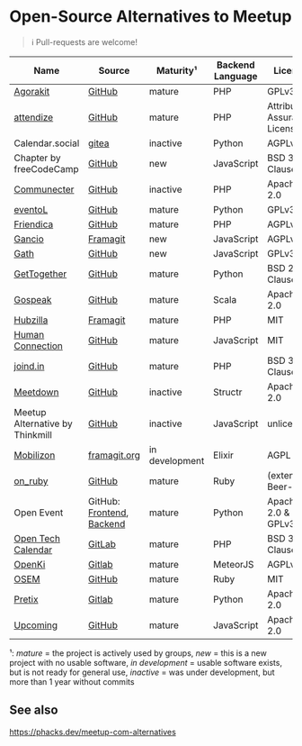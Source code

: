 # Open-Source Alternatives to Meetup

> :information_source: Pull-requests are welcome!

| Name                                                  | Source                                                                                                                        | Maturity¹      | Backend Language | License                       |
| ----------------------------------------------------- | ----------------------------------------------------------------------------------------------------------------------------- | -------------- | ---------------- | ----------------------------- |
| [Agorakit](https://agorakit.org/)                     | [GitHub](https://github.com/philippejadin/agorakit)                                                                           | mature         | PHP              | GPLv3                         |
| [attendize](https://www.attendize.com/)               | [GitHub](https://github.com/Attendize/Attendize)                                                                              | mature         | PHP              | Attribution Assurance License |
| Calendar.social                                       | [gitea](https://gitea.polonkai.eu/gergely/calendar-social)                                                                    | inactive       | Python           | AGPLv3                        |
| Chapter by freeCodeCamp                               | [GitHub](https://github.com/freeCodeCamp/chapter)                                                                             | new            | JavaScript       | BSD 3-Clause                  |
| [Communecter](https://www.communecter.org/)           | [GitHub](https://github.com/pixelhumain/communecter)                                                                          | inactive       | PHP              | Apache 2.0                    |
| [eventoL](http://eventol.github.io/eventoL/)          | [GitHub](https://github.com/eventoL/eventoL)                                                                                  | mature         | Python           | GPLv3                         |
| [Friendica](https://friendi.ca/)                      | [GitHub](https://github.com/friendica/friendica)                                                                              | mature         | PHP              | AGPLv3                        |
| [Gancio](https://gancio.org/)                         | [Framagit](https://framagit.org/les/gancio)                                                                                   | new            | JavaScript       | AGPLv3                        |
| [Gath](https://gath.io/)                              | [GitHub](https://github.com/lowercasename/gathio)                                                                             | new            | JavaScript       | GPLv3                         |
| [GetTogether](https://gettogether.community/)         | [GitHub](https://github.com/GetTogetherComm/GetTogether)                                                                      | mature         | Python           | BSD 2-Clause                  |
| [Gospeak](https://www.gospeak.fr/)                    | [GitHub](https://github.com/loicknuchel/gospeak)                                                                              | mature         | Scala            | Apache 2.0                    |
| [Hubzilla](https://zotlabs.org/page/hubzilla/hubzilla-project) | [Framagit](https://framagit.org/hubzilla/core)                                                                       | mature         | PHP              | MIT                           |
| [Human Connection](https://human-connection.social/)  | [GitHub](https://github.com/Human-Connection/Human-Connection)                                                                | mature         | JavaScript       | MIT                           |
| [joind.in](https://joind.in/)                         | [GitHub](https://github.com/joindin/joindin-web2)                                                                             | mature         | PHP              | BSD 3-Clause                  |
| [Meetdown](https://meetdown.org/)                     | [GitHub](https://github.com/structr/meetdown)                                                                                 | inactive       | Structr          | Apache 2.0                    |
| Meetup Alternative by Thinkmill                       | [GitHub](https://github.com/Thinkmill/meetup-alternative)                                                                     | inactive       | JavaScript       | unlicensed                    |
| [Mobilizon](https://joinmobilizon.org/en/)            | [framagit.org](https://framagit.org/framasoft/mobilizon/)                                                                     | in development | Elixir           | AGPL                          |
| [on_ruby](https://www.onruby.eu/)                     | [GitHub](https://github.com/phoet/on_ruby)                                                                                    | mature         | Ruby             | (extended) Beer-ware          |
| Open Event                                            | GitHub: [Frontend](https://github.com/fossasia/open-event-frontend), [Backend](https://github.com/fossasia/open-event-server) | mature         | Python           | Apache 2.0 & GPLv3            |
| [Open Tech Calendar](https://opentechcalendar.co.uk/) | [GitLab](https://gitlab.com/opentechcalendar)                                                                                 | mature         | PHP              | BSD 3-Clause                  |
| [OpenKi](https://openki.net/)                         | [Gitlab](https://gitlab.com/Openki/Openki/)                                                                                   | mature         | MeteorJS         | AGPLv3                        |
| [OSEM](https://osem.io/)                              | [GitHub](https://github.com/openSUSE/osem)                                                                                    | mature         | Ruby             | MIT                           |
| [Pretix](https://pretix.eu/)                          | [Gitlab](https://github.com/pretix/pretix)                                                                                    | mature         | Python           | Apache 2.0                    |
| [Upcoming](https://upcoming.org/)                     | [GitHub](https://github.com/upcoming/upcoming-www)                                                                            | mature         | JavaScript       | Apache 2.0                    |

¹: _mature_ = the project is actively used by groups, _new_ = this is a new project with no usable software, _in development_ = usable software exists, but is not ready for general use, _inactive_ = was under development, but more than 1 year without commits

## See also

<https://phacks.dev/meetup-com-alternatives>
